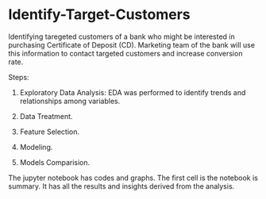 # Identify-Target-Customers


Identifying taregeted customers of a bank who might be interested in purchasing Certificate of Deposit (CD). 
Marketing team of the bank will use this information to contact targeted customers and increase conversion rate.

Steps:

1. Exploratory Data Analysis: EDA was performed to identify trends and relationships among variables.

2. Data Treatment.

3. Feature Selection.

4. Modeling.

5. Models Comparision.

The jupyter notebook has codes and graphs. The first cell is the notebook is summary. 
It has all the results and insights derived from the analysis.
